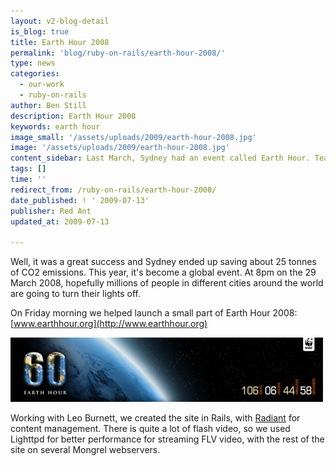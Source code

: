 ```yaml
---
layout: v2-blog-detail
is_blog: true
title: Earth Hour 2008
permalink: 'blog/ruby-on-rails/earth-hour-2008/'
type: news
categories:
  - our-work
  - ruby-on-rails
author: Ben Still
description: Earth Hour 2008
keywords: earth hour
image_small: '/assets/uploads/2009/earth-hour-2008.jpg'
image: '/assets/uploads/2009/earth-hour-2008.jpg'
content_sidebar: Last March, Sydney had an event called Earth Hour. Teaming up with Leo Burnett, we designed and built the website for what has become an iconic event across the world.
tags: []
time: ''
redirect_from: /ruby-on-rails/earth-hour-2008/
date_published: ! ' 2009-07-13'
publisher: Red Ant
updated_at: 2009-07-13

---
```


Well, it was a great success and Sydney ended up saving about 25 tonnes of CO2 emissions. This year, it's become a global event. At 8pm on the 29 March 2008, hopefully millions of people in different cities around the world are going to turn their lights off.

On Friday morning we helped launch a small part of Earth Hour 2008: [www.earthhour.org](http://www.earthhour.org)

![earth hour banner](/assets/uploads/2009/earth-hour-2008.jpg)

Working with Leo Burnett, we created the site in Rails, with [Radiant](http://radiantcms.org/) for content management. There is quite a lot of flash video, so we used Lighttpd for better performance for streaming FLV video, with the rest of the site on several Mongrel webservers.
